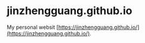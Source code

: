 # jinzhengguang.github.io
My personal websit [https://jinzhengguang.github.io/](https://jinzhengguang.github.io/).
